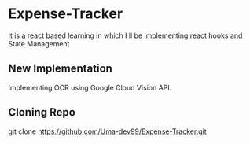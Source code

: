 # Expense-Tracker
It is a react based learning in which I ll be implementing react hooks and State Management 
## New Implementation
Implementing OCR using Google Cloud Vision API.
## Cloning Repo 
git clone https://github.com/Uma-dev99/Expense-Tracker.git
